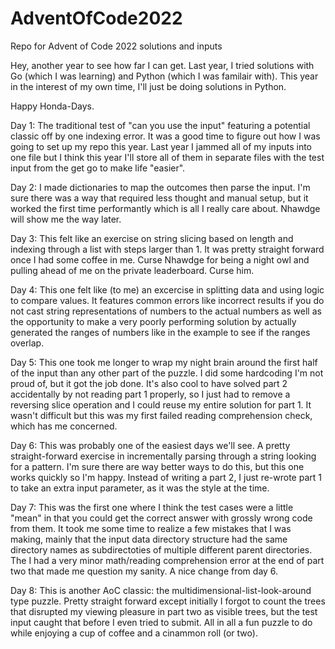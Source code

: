 # AdventOfCode2022
Repo for Advent of Code 2022 solutions and inputs

Hey, another year to see how far I can get.  Last year, I tried solutions with Go (which I was learning) and Python (which I was familair with).  This year in the interest of my own time, I'll just be doing solutions in Python.

Happy Honda-Days.


Day 1:  The traditional test of "can you use the input" featuring a potential classic off by one indexing error.  It was a good time to figure out how I was going to set up my repo this year.  Last year I jammed all of my inputs into one file but I think this year I'll store all of them in separate files with the test input from the get go to make life "easier". 

Day 2:  I made dictionaries to map the outcomes then parse the input.  I'm sure there was a way that required less thought and manual setup, but it worked the first time performantly which is all I really care about.  Nhawdge will show me the way later.

Day 3:  This felt like an exercise on string slicing based on length and indexing through a list with steps larger than 1.  It was pretty straight forward once I had some coffee in me.  Curse Nhawdge for being a night owl and pulling ahead of me on the private leaderboard.  Curse him.

Day 4:  This one felt like (to me) an excercise in splitting data and using logic to compare values.  It features common errors like incorrect results if you do not cast string representations of numbers to the actual numbers as well as the opportunity to make a very poorly performing solution by actually generated the ranges of numbers like in the example to see if the ranges overlap.

Day 5:  This one took me longer to wrap my night brain around the first half of the input than any other part of the puzzle.  I did some hardcoding I'm not proud of, but it got the job done.  It's also cool to have solved part 2 accidentally by not reading part 1 properly, so I just had to remove a reversing slice operation and I could reuse my entire solution for part 1.  It wasn't difficult but this was my first failed reading comprehension check, which has me concerned.

Day 6:  This was probably one of the easiest days we'll see.  A pretty straight-forward exercise in incrementally parsing through a string looking for a pattern.  I'm sure there are way better ways to do this, but this one works quickly so I'm happy.  Instead of writing a part 2, I just re-wrote part 1 to take an extra input parameter, as it was the style at the time.

Day 7:  This was the first one where I think the test cases were a little "mean" in that you could get the correct answer with grossly wrong code from them.  It took me some time to realize a few mistakes that I was making, mainly that the input data directory structure had the same directory names as subdirectoties of multiple different parent directories.  The I had a very minor math/reading comprehension error at the end of part two that made me question my sanity.  A nice change from day 6.

Day 8:  This is another AoC classic:  the multidimensional-list-look-around type puzzle.  Pretty straight forward except initially I forgot to count the trees that disrupted my viewing pleasure in part two as visible trees, but the test input caught that before I even tried to submit.  All in all a fun puzzle to do while enjoying a cup of coffee and a cinammon roll (or two).
